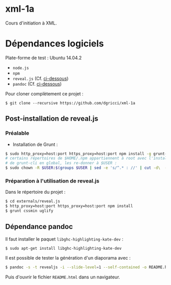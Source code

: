 # xml-1a

Cours d'initiation à XML.

# Dépendances logiciels #

Plate-forme de test : Ubuntu 14.04.2

* `node.js`
* `npm`
* `reveal.js` (Cf. [ci-dessous](#id="user-content-post-installation-de-revealjs"))
* `pandoc` (Cf. [ci-dessous](#id="user-content-dépendance-pandoc"))

Pour cloner complètement ce projet :

```
$ git clone --recursive https://github.com/dgricci/xml-1a
```

## Post-installation de reveal.js ##

[^reveal.js]:

### Préalable ###

* Installation de Grunt :

```bash
$ sudo http_proxy=host:port https_proxy=host:port npm install -g grunt-cli
# certains répertoires de $HOME/.npm appartiennent à root avec l'installation
# de grunt-cli en global, les re-donner à $USER :
$ sudo chown -R $USER:$(groups $USER | sed -e 's/^.* : //' | cut -d\  -f1) $HOME/.npm/{nopt,minimatch,glob,lodash,inherits}
```

### Préparation à l'utilisation de reveal.js ###

Dans le répertoire du projet :

```bash
$ cd externals/reveal.js
$ http_proxy=host:port https_proxy=host:port npm install
$ grunt cssmin uglify
```

## Dépendance pandoc ##

[^pandoc]:

Il faut installer le paquet `libghc-highlighting-kate-dev` :

```
$ sudo apt-get install libghc-highlighting-kate-dev
```

Il est possible de tester la génération d'un diaporama avec :

```bash
$ pandoc -s -t revealjs -i --slide-level=1 --self-contained -o README.html README.md
```

Puis d'ouvrir le fichier `README.html` dans un navigateur.

